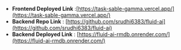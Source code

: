 - **Frontend Deployed Link** :[https://task-sable-gamma.vercel.app/](https://task-sable-gamma.vercel.app/)
- **Backend Repo Link** : [https://github.com/srudhi6383/fluid-ai](https://github.com/srudhi6383/fluid-ai) 
- **Backend Deployed Link** : [https://fluid-ai-rmdb.onrender.com/](https://fluid-ai-rmdb.onrender.com/)

